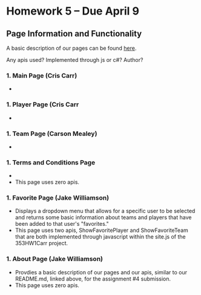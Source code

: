 # Homework 5 – Due April 9 

## Page Information and Functionality
A basic description of our pages can be found [here](/NFLWeatherAppAPI/README.md). 

Any apis used? Implemented through js or c#? Author? 
### 1. Main Page (Cris Carr)
- 
### 1. Player Page (Cris Carr
- 
### 1. Team Page (Carson Mealey)
- 
### 1. Terms and Conditions Page
- 
- This page uses zero apis.
### 1. Favorite Page (Jake Williamson)
- Displays a dropdown menu that allows for a specific user to be selected and returns some basic information about teams and players that have been added to that user's "favorites."
- This page uses two apis, ShowFavoritePlayer and ShowFavoriteTeam that are both implemented through javascript within the site.js of the 353HW1Carr project.
### 1. About Page (Jake Williamson)
- Provdies a basic description of our pages and our apis, similar to our README.md, linked above, for the assignment #4 submission.
- This page uses zero apis. 
